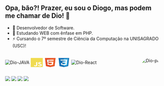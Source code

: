 ## Opa, bão?! Prazer, eu sou o Diogo, mas podem me chamar de Dio! 👾

- 🔭 Desenvolvedor de Software.
- 🌱 Estudando WEB com ênfase em PHP.
- ⚡ Cursando o 7º semestre de Ciência da Computação na UNISAGRADO (USC)!
  
<div style="display: inline_block"><br>
  <img align="center" alt="Dio-JAVA" height="30" width="40" src="https://cdn.jsdelivr.net/gh/devicons/devicon/icons/java/java-original.svg" />
  <img align="center" alt="Dio-JS" height="30" width="40" src="https://raw.githubusercontent.com/devicons/devicon/master/icons/javascript/javascript-plain.svg">
  <img align="center" alt="Dio-HTML" height="30" width="40" src="https://raw.githubusercontent.com/devicons/devicon/master/icons/html5/html5-original.svg">
  <img align="center" alt="Dio-CSS" height="30" width="40" src="https://raw.githubusercontent.com/devicons/devicon/master/icons/css3/css3-original.svg">
  <img align="center" alt="Dio-React" height="30" width="40" src="https://cdn.jsdelivr.net/gh/devicons/devicon/icons/react/react-original.svg" />
  <img align="right" alt="Dio-pic" height="150" style="border-radius:100px;" src="https://i.pinimg.com/originals/cf/95/f4/cf95f4edc1ccb8b39a708ad13a8af8e7.gif">
</div>
  
  ##
  
  <div>
  <a href="https://instagram.com/diocarvalho_" target="_blank"><img src="https://img.shields.io/badge/-Instagram-%23E4405F?style=for-the-badge&logo=instagram&logoColor=white" target="_blank"></a>
 	<a href="https://www.twitch.tv/dio_carvalho" target="_blank"><img src="https://img.shields.io/badge/Twitch-9146FF?style=for-the-badge&logo=twitch&logoColor=white" target="_blank"></a> 
  <a href = "mailto:diogocarvalho191812@gmail.com"><img src="https://img.shields.io/badge/-Gmail-%23333?style=for-the-badge&logo=gmail&logoColor=white" target="_blank"></a>
  <a href="https://www.linkedin.com/in/dio-carvalho" target="_blank"><img src="https://img.shields.io/badge/-LinkedIn-%230077B5?style=for-the-badge&logo=linkedin&logoColor=white" target="_blank"></a> 
  </div>
  
